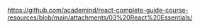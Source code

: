 https://github.com/academind/react-complete-guide-course-resources/blob/main/attachments/03%20React%20Essentials/
